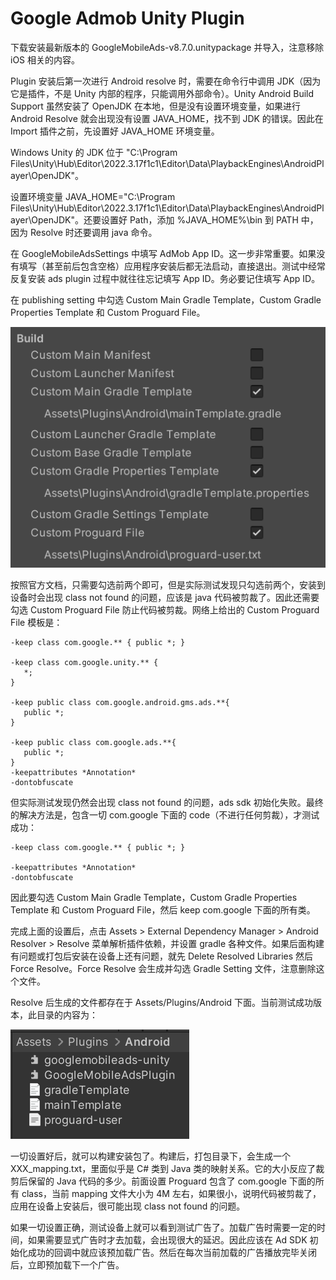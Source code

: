 # Google Admob Unity Plugin

下载安装最新版本的 GoogleMobileAds-v8.7.0.unitypackage 并导入，注意移除 iOS 相关的内容。

Plugin 安装后第一次进行 Android resolve 时，需要在命令行中调用 JDK（因为它是插件，不是 Unity 内部的程序，只能调用外部命令）。Unity Android Build Support 虽然安装了 OpenJDK 在本地，但是没有设置环境变量，如果进行 Android Resolve 就会出现没有设置 JAVA_HOME，找不到 JDK 的错误。因此在 Import 插件之前，先设置好 JAVA_HOME 环境变量。

Windows Unity 的 JDK 位于 "C:\Program Files\Unity\Hub\Editor\2022.3.17f1c1\Editor\Data\PlaybackEngines\AndroidPlayer\OpenJDK"。

设置环境变量 JAVA_HOME="C:\Program Files\Unity\Hub\Editor\2022.3.17f1c1\Editor\Data\PlaybackEngines\AndroidPlayer\OpenJDK"。还要设置好 Path，添加 %JAVA_HOME%\bin 到 PATH 中，因为 Resolve 时还要调用 java 命令。

在 GoogleMobileAdsSettings 中填写 AdMob App ID。这一步非常重要。如果没有填写（甚至前后包含空格）应用程序安装后都无法启动，直接退出。测试中经常反复安装 ads plugin 过程中就往往忘记填写 App ID。务必要记住填写 App ID。

在 publishing setting 中勾选 Custom Main Gradle Template，Custom Gradle Properties Template 和 Custom Proguard File。

![AdMob_Gradle_Setting](images/AdMob_Gradle_Setting.png)

按照官方文档，只需要勾选前两个即可，但是实际测试发现只勾选前两个，安装到设备时会出现 class not found 的问题，应该是 java 代码被剪裁了。因此还需要勾选 Custom Proguard File 防止代码被剪裁。网络上给出的 Custom Proguard File 模板是：

```
-keep class com.google.** { public *; }

-keep class com.google.unity.** {
   *;
}

-keep public class com.google.android.gms.ads.**{
   public *;
}

-keep public class com.google.ads.**{
   public *;
}
-keepattributes *Annotation*
-dontobfuscate
```

但实际测试发现仍然会出现 class not found 的问题，ads sdk 初始化失败。最终的解决方法是，包含一切 com.google 下面的 code（不进行任何剪裁），才测试成功：

```
-keep class com.google.** { public *; }

-keepattributes *Annotation*
-dontobfuscate
```

因此要勾选 Custom Main Gradle Template，Custom Gradle Properties Template 和 Custom Proguard File，然后 keep com.google 下面的所有类。


完成上面的设置后，点击 Assets > External Dependency Manager > Android Resolver > Resolve 菜单解析插件依赖，并设置 gradle 各种文件。如果后面构建有问题或打包后安装在设备上还有问题，就先 Delete Resolved Libraries 然后 Force Resolve。Force Resolve 会生成并勾选 Gradle Setting 文件，注意删除这个文件。

Resolve 后生成的文件都存在于 Assets/Plugins/Android 下面。当前测试成功版本，此目录的内容为：

![AdMob_Plugin_Android_Folder](images/AdMob_Plugin_Android_Folder.png)

一切设置好后，就可以构建安装包了。构建后，打包目录下，会生成一个 XXX_mapping.txt，里面似乎是 C# 类到 Java 类的映射关系。它的大小反应了裁剪后保留的 Java 代码的多少。前面设置 Proguard 包含了 com.google 下面的所有 class，当前 mapping 文件大小为 4M 左右，如果很小，说明代码被剪裁了，应用在设备上安装后，很可能出现 class not found 的问题。

如果一切设置正确，测试设备上就可以看到测试广告了。加载广告时需要一定的时间，如果需要显式广告时才去加载，会出现很大的延迟。因此应该在 Ad SDK 初始化成功的回调中就应该预加载广告。然后在每次当前加载的广告播放完毕关闭后，立即预加载下一个广告。

